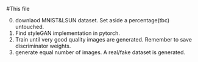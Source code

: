 #This file 

0. downlaod MNIST&LSUN dataset. Set aside a percentage(tbc) untouched.
1. Find styleGAN implementation in pytorch.
2. Train until very good quality images are generated. Remember to save discriminator weights. 
3. generate equal number of images. A real/fake dataset is generated.